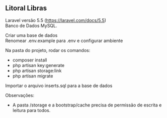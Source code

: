 ## Litoral Libras ##

Laravel versão 5.5 (https://laravel.com/docs/5.5)<br>
Banco de Dados MySQL.

Criar uma base de dados<br>
Renomear .env.example para .env e configurar ambiente

Na pasta do projeto, rodar os comandos:

- composer install
- php artisan key:generate
- php artisan storage:link
- php artisan migrate

Importar o arquivo inserts.sql para a base de dados

Observações:
- A pasta /storage e a bootstrap/cache precisa de permissão de escrita e leitura para todos.
